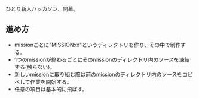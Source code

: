 ひとり新人ハッカソン、開幕。

## 進め方
 - missionごとに"MISSIONxx"というディレクトリを作り、その中で制作する。
 - 1つのmissionが終わるごとにそのmissionのディレクトリ内のソースを凍結する(触らない)。
 - 新しいmissionに取り組む際は前のmissionのディレクトリ内のソースをコピペして作業を開始する。
 - 任意の項目は基本的に飛ばす。
